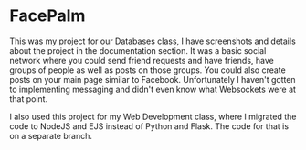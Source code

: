 # FacePalm
This was my project for our Databases class, I have screenshots and details about the project in the documentation section. It was a basic social network where you could send friend requests and have friends, have groups of people as well as posts on those groups. You could also create posts on your main page similar to Facebook. Unfortunately I haven't gotten to implementing messaging and didn't even know what Websockets were at that point.

I also used this project for my Web Development class, where I migrated the code to NodeJS and EJS instead of Python and Flask. The code for that is on a separate branch.
